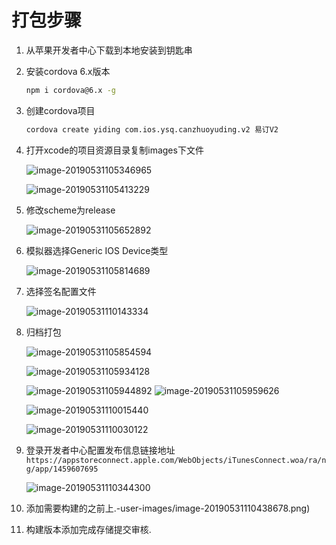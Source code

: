 # 打包步骤

1. 从苹果开发者中心下载到本地安装到钥匙串

3. 安装cordova 6.x版本

   ```bash
   npm i cordova@6.x -g
   ```
   
   
   
3. 创建cordova项目

   ```bash
   cordova create yiding com.ios.ysq.canzhuoyuding.v2 易订V2
   ```

   

4. 打开xcode的项目资源目录复制images下文件

   ![image-20190531105346965](./typora-user-images/image-20190531105346965.png)

   ![image-20190531105413229](./typora-user-images/image-20190531105413229.png)

5. 修改scheme为release

   ![image-20190531105652892](./typora-user-images/image-20190531105722585.png)

6. 模拟器选择Generic IOS Device类型

   ![image-20190531105814689](./typora-user-images/image-20190531105814689.png)

7. 选择签名配置文件

   ![image-20190531110143334](./typora-user-images/image-20190531110143334.png)

8. 归档打包

   ![image-20190531105854594](./typora-user-images/image-20190531105922997.png)

   ![image-20190531105934128](./typora-user-images/image-20190531105934128.png)

   ![image-20190531105944892](./typora-user-images/image-20190531105944892.png)
   ![image-20190531105959626](./typora-user-images/image-20190531105959626.png)

   


   ![image-20190531110015440](./typora-user-images/image-20190531110015440.png)

   ![image-20190531110030122](./typora-user-images/image-20190531110030122.png)

9. 登录开发者中心配置发布信息链接地址`https://appstoreconnect.apple.com/WebObjects/iTunesConnect.woa/ra/ng/app/1459607695`

   ![image-20190531110344300](./typora-user-images/image-20190531110344300.png)

10. 添加需要构建的之前上.-user-images/image-20190531110438678.png)

11. 构建版本添加完成存储提交审核.